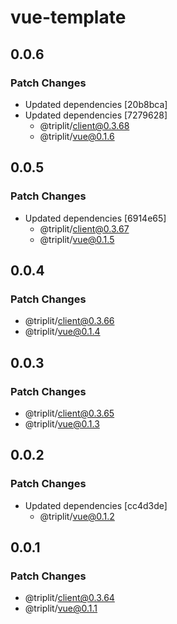 # vue-template

## 0.0.6

### Patch Changes

- Updated dependencies [20b8bca]
- Updated dependencies [7279628]
  - @triplit/client@0.3.68
  - @triplit/vue@0.1.6

## 0.0.5

### Patch Changes

- Updated dependencies [6914e65]
  - @triplit/client@0.3.67
  - @triplit/vue@0.1.5

## 0.0.4

### Patch Changes

- @triplit/client@0.3.66
- @triplit/vue@0.1.4

## 0.0.3

### Patch Changes

- @triplit/client@0.3.65
- @triplit/vue@0.1.3

## 0.0.2

### Patch Changes

- Updated dependencies [cc4d3de]
  - @triplit/vue@0.1.2

## 0.0.1

### Patch Changes

- @triplit/client@0.3.64
- @triplit/vue@0.1.1
